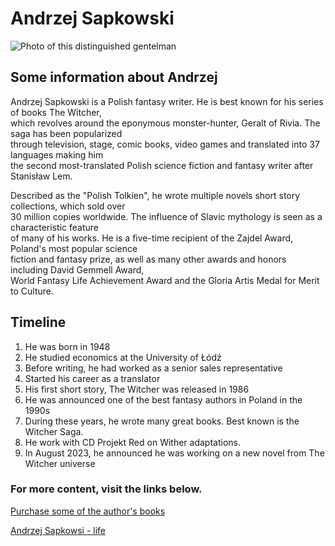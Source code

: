# Andrzej Sapkowski

![Photo of this distinguished gentelman](https://encrypted-tbn3.gstatic.com/images?q=tbn:ANd9GcRYRgPIqMrTlKqJood9Y7hOhMD5gKCQVRzNSR_bpQnjyIbEt5tt7KfLtK54p4H8qHUWh_LJWdpPTiee0zBdXot4CA)

## Some information about Andrzej

Andrzej Sapkowski is a Polish fantasy writer. He is best known for his series of books The Witcher,  
which revolves around the eponymous monster-hunter, Geralt of Rivia. The saga has been popularized  
 through television, stage, comic books, video games and translated into 37 languages making him  
 the second most-translated Polish science fiction and fantasy writer after Stanisław Lem.

Described as the "Polish Tolkien", he wrote multiple novels short story collections, which sold over  
 30 million copies worldwide. The influence of Slavic mythology is seen as a characteristic feature  
 of many of his works. He is a five-time recipient of the Zajdel Award, Poland's most popular science  
 fiction and fantasy prize, as well as many other awards and honors including David Gemmell Award,  
 World Fantasy Life Achievement Award and the Gloria Artis Medal for Merit to Culture.

## Timeline

1. He was born in 1948
2. He studied economics at the University of Łódź
3. Before writing, he had worked as a senior sales representative
4. Started his career as a translator
5. His first short story, The Witcher was released in 1986
6. He was announced one of the best fantasy authors in Poland in the 1990s
7. During these years, he wrote many great books. Best known is the Witcher Saga.
8. He work with CD Projekt Red on Wither adaptations.
9. In August 2023, he announced he was working on a new novel from The Witcher universe

### For more content, visit the links below.

[Purchase some of the author's books](https://www.taniaksiazka.pl/autor/andrzej-sapkowski?srsltid=AfmBOopX02c-cAHRS2v2S6nTsXCBAWLyr25i6Lpc5HDFluMPtedlQi92)

[Andrzej Sapkowsi - life](https://en.wikipedia.org/wiki/Andrzej_Sapkowski)
